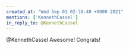 ```yaml
---
created_at: "Wed Sep 01 02:39:48 +0000 2021"
mentions: ['KennethCassel']
in_reply_to: @KennethCassel
---
```


@KennethCassel Awesome! Congrats!